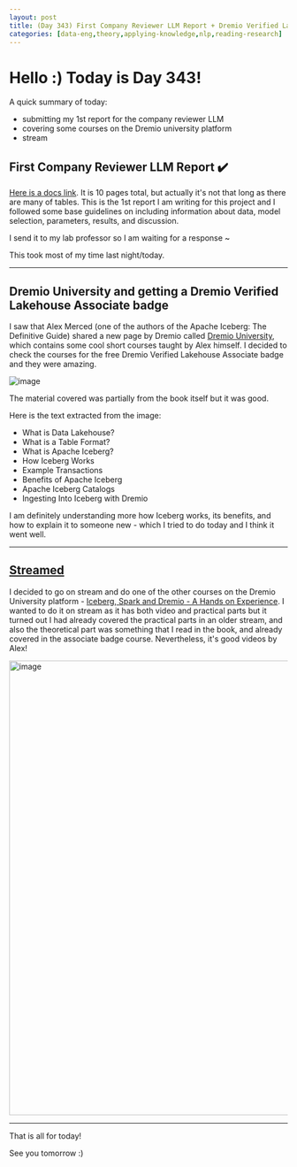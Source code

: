 ```yaml
---
layout: post
title: (Day 343) First Company Reviewer LLM Report + Dremio Verified Lakehouse Associate
categories: [data-eng,theory,applying-knowledge,nlp,reading-research]
---
```


# Hello :) Today is Day 343!
A quick summary of today:
* submitting my 1st report for the company reviewer LLM
* covering some courses on the Dremio university platform
* stream

## First Company Reviewer LLM Report ✔️

[Here is a docs link](https://docs.google.com/document/d/1Feu4Zg076_PPLCh-9EiEb0-NEIRYVOa822LF5CyhLe8/edit?usp=sharing). It is 10 pages total, but actually it's not that long as there are many of tables. This is the 1st report I am writing for this project and I followed some base guidelines on including information about data, model selection, parameters, results, and discussion. 

I send it to my lab professor so I am waiting for a response ~ 

This took most of my time last night/today.

---

## Dremio University and getting a Dremio Verified Lakehouse Associate badge

I saw that Alex Merced (one of the authors of the Apache Iceberg: The Definitive Guide) shared a new page by Dremio called [Dremio University](https://university.dremio.com/courses), which contains some cool short courses taught by Alex himself. I decided to check the courses for the free Dremio Verified Lakehouse Associate badge and they were amazing.

![image](https://github.com/user-attachments/assets/8cc2e6c8-4b52-4313-886e-c255c91473fe)

The material covered was partially from the book itself but it was good. 

Here is the text extracted from the image:

- What is Data Lakehouse?  
- What is a Table Format?  
- What is Apache Iceberg?  
- How Iceberg Works  
- Example Transactions  
- Benefits of Apache Iceberg  
- Apache Iceberg Catalogs  
- Ingesting Into Iceberg with Dremio  

I am definitely understanding more how Iceberg works, its benefits, and how to explain it to someone new - which I tried to do today and I think it went well.

---

## [Streamed](https://www.youtube.com/watch?v=7pBGkl6VDx4)

I decided to go on stream and do one of the other courses on the Dremio University platform - [Iceberg, Spark and Dremio - A Hands on Experience](https://university.dremio.com/course/am-hands-on-with-apache-iceberg). I wanted to do it on stream as it has both video and practical parts but it turned out I had already covered the practical parts in an older stream, and also the theoretical part was something that I read in the book, and already covered in the associate badge course. Nevertheless, it's good videos by Alex!

<img width="822" alt="image" src="https://github.com/user-attachments/assets/7a407473-28f4-4876-8734-9dea6f396093">

---

That is all for today!

See you tomorrow :)

